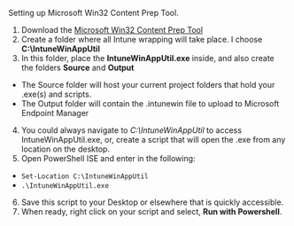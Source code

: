 

Setting up Microsoft Win32 Content Prep Tool.

1. Download the [Microsoft Win32 Content Prep Tool](https://go.microsoft.com/fwlink/?linkid=2065730)
2. Create a folder where all Intune wrapping will take place. I choose <b>C:\IntuneWinAppUtil</b>
3. In this folder, place the <b>IntuneWinAppUtil.exe</b> inside, and also create the folders <b>Source</b> and <b>Output</b> 
* The Source folder will host your current project folders that hold your .exe(s) and scripts. 
* The Output folder will contain the .intunewin file to upload to Microsoft Endpoint Manager
4. You could always navigate to *C:\IntuneWinAppUtil* to access IntuneWinAppUtil.exe, or, create a script that will open the .exe from any location on the desktop.
5. Open PowerShell ISE and enter in the following: 
* ```Set-Location C:\IntuneWinAppUtil```
* ```.\IntuneWinAppUtil.exe```
6. Save this script to your Desktop or elsewhere that is quickly accessible. 
7. When ready, right click on your script and select, <b>Run with Powershell</b>.

